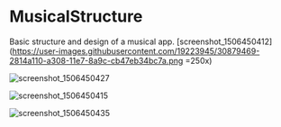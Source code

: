 # MusicalStructure
Basic structure and design of a musical app.
[screenshot_1506450412](https://user-images.githubusercontent.com/19223945/30879469-2814a110-a308-11e7-8a9c-cb47eb34bc7a.png =250x)

![screenshot_1506450427](https://user-images.githubusercontent.com/19223945/30879500-39b25110-a308-11e7-87e7-0b435bcc5543.png)

![screenshot_1506450415](https://user-images.githubusercontent.com/19223945/30879517-480d4648-a308-11e7-86ee-11d945118005.png)

![screenshot_1506450435](https://user-images.githubusercontent.com/19223945/30879531-53da60aa-a308-11e7-99b6-561dce5a7409.png)
